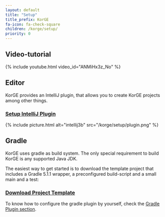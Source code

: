 ```yaml
---
layout: default
title: "Setup"
title_prefix: KorGE
fa-icon: fa-check-square
children: /korge/setup/
priority: 0
---
```


## Video-tutorial

{% include youtube.html video_id="ANMiHx3z_No" %}

## Editor

KorGE provides an IntelliJ plugin, that allows you to create KorGE projects among other things.

### <a href="/korge/setup/intellij-plugin"><i class="fa far fa-lightbulb"></i> Setup IntelliJ Plugin</a>

{% include picture.html alt="intellij3b" src="/korge/setup/plugin.png" %}

## Gradle

KorGE uses gradle as build system. The only special requirement to build KorGE is any supported Java JDK.

The easiest way to get started is to download the template project that includes a Gradle 5.1.1 wrapper, a preconfigured build-script and a small main and a test:

### <a href="https://github.com/korlibs/korge-hello-world/archive/master.zip"><i class="fa fa-download"></i> Download Project Template</a>

To know how to configure the gradle plugin by yourself, check the [Gradle Plugin section](/korge/setup/gradle-plugin).
